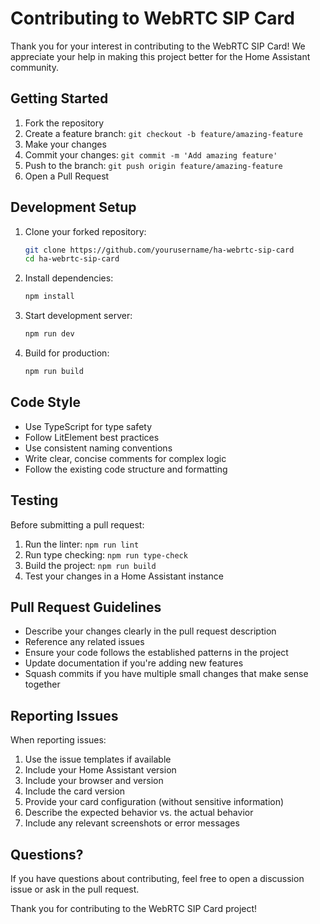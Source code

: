 # Contributing to WebRTC SIP Card

Thank you for your interest in contributing to the WebRTC SIP Card! We appreciate your help in making this project better for the Home Assistant community.

## Getting Started

1. Fork the repository
2. Create a feature branch: `git checkout -b feature/amazing-feature`
3. Make your changes
4. Commit your changes: `git commit -m 'Add amazing feature'`
5. Push to the branch: `git push origin feature/amazing-feature`
6. Open a Pull Request

## Development Setup

1. Clone your forked repository:
   ```bash
   git clone https://github.com/yourusername/ha-webrtc-sip-card
   cd ha-webrtc-sip-card
   ```

2. Install dependencies:
   ```bash
   npm install
   ```

3. Start development server:
   ```bash
   npm run dev
   ```

4. Build for production:
   ```bash
   npm run build
   ```

## Code Style

- Use TypeScript for type safety
- Follow LitElement best practices
- Use consistent naming conventions
- Write clear, concise comments for complex logic
- Follow the existing code structure and formatting

## Testing

Before submitting a pull request:

1. Run the linter: `npm run lint`
2. Run type checking: `npm run type-check`
3. Build the project: `npm run build`
4. Test your changes in a Home Assistant instance

## Pull Request Guidelines

- Describe your changes clearly in the pull request description
- Reference any related issues
- Ensure your code follows the established patterns in the project
- Update documentation if you're adding new features
- Squash commits if you have multiple small changes that make sense together

## Reporting Issues

When reporting issues:

1. Use the issue templates if available
2. Include your Home Assistant version
3. Include your browser and version
4. Include the card version
5. Provide your card configuration (without sensitive information)
6. Describe the expected behavior vs. the actual behavior
7. Include any relevant screenshots or error messages

## Questions?

If you have questions about contributing, feel free to open a discussion issue or ask in the pull request.

Thank you for contributing to the WebRTC SIP Card project!
